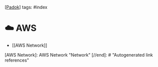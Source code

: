 [[Padok]]
tags: #index

# ☁️ AWS

- [[AWS Network]]

[//begin]: # "Autogenerated link references for markdown compatibility"
[Padok]: Padok "🔥 Padok"
[AWS Network]: AWS Network "Network"
[//end]: # "Autogenerated link references"